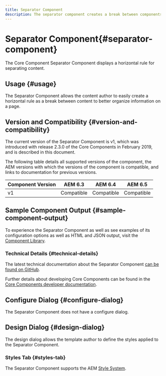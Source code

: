 ```yaml
---
title: Separator Component
description: The separator component creates a break between components on a page
---
```


# Separator Component{#separator-component}

The Core Component Separator Component displays a horizontal rule for separating content.

## Usage {#usage}

The Separator Component allows the content author to easily create a horizontal rule as a break between content to better organize information on a page.

## Version and Compatibility {#version-and-compatibility}

The current version of the Separator Component is v1, which was introduced with release 2.3.0 of the Core Components in February 2019, and is described in this document.  
  
The following table details all supported versions of the component, the AEM versions with which the versions of the component is compatible, and links to documentation for previous versions.

| Component Version |AEM 6.3 |AEM 6.4 |AEM 6.5 |
|---|---|---|---|
| v1 |Compatible |Compatible |Compatible|

## Sample Component Output {#sample-component-output}

To experience the Separator Component as well as see examples of its configuration options as well as HTML and JSON output, visit the [Component Library](https://adobe.com/go/aem_cmp_library_separator).

### Technical Details {#technical-details}

The latest technical documentation about the Separator Component [can be found on GitHub](https://adobe.com/go/aem_cmp_tech_separator_v1).

Further details about developing Core Components can be found in the [Core Components developer documentation](developing.md).

## Configure Dialog {#configure-dialog}

The Separator Component does not have a configure dialog.

## Design Dialog {#design-dialog}

The design dialog allows the template author to define the styles applied to the Separator Component.

### Styles Tab {#styles-tab}

The Separator Component supports the AEM [Style System](authoring.md#component-styling).
